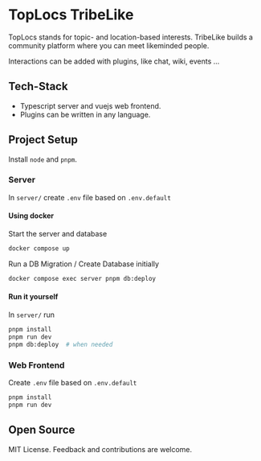 # TopLocs TribeLike

TopLocs stands for topic- and location-based interests. TribeLike builds a community platform where you can meet likeminded people.

Interactions can be added with plugins, like chat, wiki, events ...

## Tech-Stack

- Typescript server and vuejs web frontend.
- Plugins can be written in any language.


## Project Setup
Install `node` and `pnpm`.

### Server
In `server/` create `.env` file based on `.env.default`

#### Using docker
Start the server and database

```sh
docker compose up
```

Run a DB Migration / Create Database initially
```sh
docker compose exec server pnpm db:deploy
```

#### Run it yourself
In `server/` run

```sh
pnpm install
pnpm run dev
pnpm db:deploy  # when needed
```

### Web Frontend
Create `.env` file based on `.env.default`

```sh
pnpm install
pnpm run dev
```

## Open Source
MIT License. Feedback and contributions are welcome.
